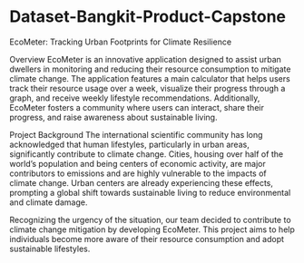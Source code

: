 # Dataset-Bangkit-Product-Capstone
EcoMeter: Tracking Urban Footprints for Climate Resilience

Overview
EcoMeter is an innovative application designed to assist urban dwellers in monitoring and reducing their resource consumption to mitigate climate change. The application features a main calculator that helps users track their resource usage over a week, visualize their progress through a graph, and receive weekly lifestyle recommendations. Additionally, EcoMeter fosters a community where users can interact, share their progress, and raise awareness about sustainable living.

Project Background
The international scientific community has long acknowledged that human lifestyles, particularly in urban areas, significantly contribute to climate change. Cities, housing over half of the world’s population and being centers of economic activity, are major contributors to emissions and are highly vulnerable to the impacts of climate change. Urban centers are already experiencing these effects, prompting a global shift towards sustainable living to reduce environmental and climate damage.

Recognizing the urgency of the situation, our team decided to contribute to climate change mitigation by developing EcoMeter. This project aims to help individuals become more aware of their resource consumption and adopt sustainable lifestyles.
